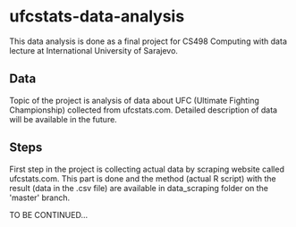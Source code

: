 # ufcstats-data-analysis

This data analysis is done as a final project for CS498 Computing with data lecture at International University of Sarajevo.

## Data

Topic of the project is analysis of data about UFC (Ultimate Fighting Championship) collected from ufcstats.com. Detailed description of data will be available in the future.

## Steps

First step in the project is collecting actual data by scraping website called ufcstats.com. This part is done and the method (actual R script) with the result (data in the .csv file) are available in data_scraping folder on the 'master' branch.


TO BE CONTINUED...
